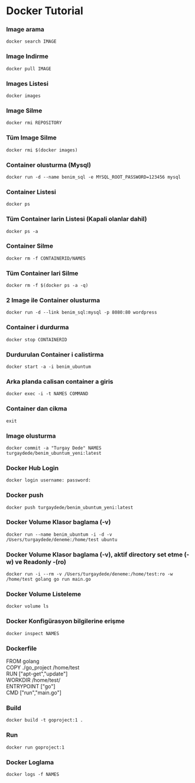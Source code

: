 # Docker Tutorial

 ### Image arama
`docker search IMAGE`
### Image Indirme
`docker pull IMAGE`

### Images Listesi
`docker images`

### Image Silme
`docker rmi REPOSITORY`

### Tüm Image Silme
`docker rmi $(docker images)`

### Container olusturma (Mysql)
`docker run -d --name benim_sql -e MYSQL_ROOT_PASSWORD=123456 mysql`

### Container Listesi
`docker ps`

### Tüm Container larin Listesi (Kapali olanlar dahil)
`docker ps -a`

### Container Silme
`docker rm -f CONTAINERID/NAMES`

### Tüm Container  lari Silme
`docker rm -f $(docker ps -a -q)`

### 2 Image ile Container olusturma
`docker run -d --link benim_sql:mysql -p 8080:80 wordpress`

### Container i durdurma
`docker stop CONTAINERID`

### Durdurulan Container i calistirma
`docker start -a -i benim_ubuntum`

### Arka planda calisan container a giris
`docker exec -i -t NAMES COMMAND`

### Container dan cikma
`exit`

### Image olusturma
`docker commit -a "Turgay Dede" NAMES turgaydede/benim_ubuntum_yeni:latest`

### Docker Hub Login
`docker login
username:
password:`
### Docker push
`docker push turgaydede/benim_ubuntum_yeni:latest`

### Docker Volume Klasor baglama (-v)
`docker run --name benim_ubuntum -i -d -v /Users/turgaydede/deneme:/home/test ubuntu`

### Docker Volume Klasor baglama (-v), aktif directory set etme (-w) ve Readonly -(ro)
`docker run -i --rm -v /Users/turgaydede/deneme:/home/test:ro -w /home/test golang go run main.go`

### Docker Volume Listeleme
`docker volume ls`

### Docker Konfigürasyon bilgilerine erişme
`docker inspect NAMES`

### Dockerfile
FROM golang </br>
COPY ./go_project /home/test </br>
RUN ["apt-get","update"] </br>
WORKDIR /home/test/ </br>
ENTRYPOINT ["go"] </br>
CMD ["run","main.go"] </br>

### Build
`docker build -t goproject:1 .`

### Run
`docker run goproject:1`

### Docker Loglama
`docker logs -f NAMES`





